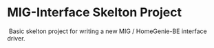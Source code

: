 ﻿# MIG-Interface Skelton Project
﻿
Basic skelton project for writing a new MIG / HomeGenie-BE interface driver.


